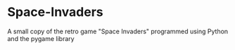 # Space-Invaders
A small copy of the retro game "Space Invaders" programmed using Python and the pygame library
